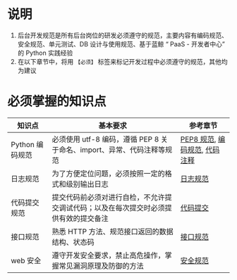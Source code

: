 # 说明

1. 后台开发规范是所有后台岗位的研发必须遵守的规范，主要内容有编码规范、安全规范、单元测试、DB 设计与使用规范、基于蓝鲸 “ PaaS - 开发者中心” 的 Python 实践经验
2. 在以下章节中，将用 `【必须】` 标签来标记开发过程中必须遵守的规范，其他均为建议

# 必须掌握的知识点

| 知识点 | 基本要求 | 参考章节 |
| ------ | ------ | ------ |
|  Python 编码规范  | 必须使用 utf-8 编码，遵循 PEP 8 关于命名、import、异常、代码注释等规范 |  [PEP8 规范](./CodeSpec/PEP8.md), [编码规范](./CodeSpec/Coding.md), [代码注释](./CodeSpec/Comment.md) |
| 日志规范 | 为了方便定位问题，必须按照一定的格式和级别输出日志 | [日志规范](./CodeSpec/Log.md) |
| 代码提交规范 | 提交代码前必须对进行自检，不允许提交调试代码；以及在每次提交时必须提供有效的提交备注 |  [代码提交](./CodeSpec/CodeSubmissionSpec.md) |
| 接口规范 | 熟悉 HTTP 方法、规范接口返回的数据结构、状态码 |  [接口规范](./CodeSpec/API.md) |
| web 安全 | 遵守开发安全要求，禁止高危操作，掌握常见漏洞原理及防御的方法 | [安全规范](./SecuritySpec/Principles.md) |
